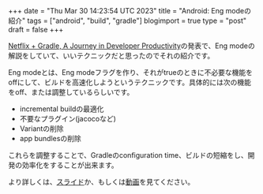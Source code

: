 +++
date = "Thu Mar 30 14:23:54 UTC 2023"
title = "Android: Eng modeの紹介"
tags = ["android", "build", "gradle"]
blogimport = true
type = "post"
draft = false
+++

[Netflix + Gradle, A Journey in Developer Productivity](https://speakerdeck.com/eboudrant/netflix-plus-gradle-a-journey-in-developer-productivity?slide=17)の発表で、Eng modeの解説をしていて、いいテクニックだと思ったのでそれの紹介です。

Eng modeとは、Eng modeフラグを作り、それがtrueのときに不必要な機能をoffにして、ビルドを高速化しようというテクニックです。具体的には次の機能をoff、または調整しているらしいです。

- incremental buildの最適化
- 不要なプラグイン(jacocoなど)
- Variantの削除
- app bundlesの削除

これらを調整することで、Gradleのconfiguration time、ビルドの短縮をし、開発の効率化をすることが出来ます。

より詳しくは、[スライド](https://speakerdeck.com/eboudrant/netflix-plus-gradle-a-journey-in-developer-productivity?slide=17)か、もしくは[動画](https://www.droidcon.com/2022/09/29/netflix-gradle-a-journey-in-developer-productivity-2/)を見てください。
